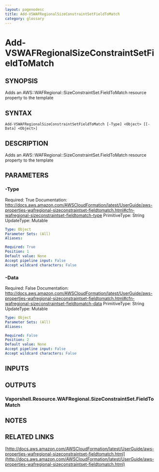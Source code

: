 ```yaml
---
layout: pagenodesc
title: Add-VSWAFRegionalSizeConstraintSetFieldToMatch
category: glossary
---
```


# Add-VSWAFRegionalSizeConstraintSetFieldToMatch

## SYNOPSIS
Adds an AWS::WAFRegional::SizeConstraintSet.FieldToMatch resource property to the template

## SYNTAX

```
Add-VSWAFRegionalSizeConstraintSetFieldToMatch [-Type] <Object> [[-Data] <Object>]
```

## DESCRIPTION
Adds an AWS::WAFRegional::SizeConstraintSet.FieldToMatch resource property to the template

## PARAMETERS

### -Type
Required: True
Documentation: http://docs.aws.amazon.com/AWSCloudFormation/latest/UserGuide/aws-properties-wafregional-sizeconstraintset-fieldtomatch.html#cfn-wafregional-sizeconstraintset-fieldtomatch-type
PrimitiveType: String
UpdateType: Mutable

```yaml
Type: Object
Parameter Sets: (All)
Aliases: 

Required: True
Position: 1
Default value: None
Accept pipeline input: False
Accept wildcard characters: False
```

### -Data
Required: False
Documentation: http://docs.aws.amazon.com/AWSCloudFormation/latest/UserGuide/aws-properties-wafregional-sizeconstraintset-fieldtomatch.html#cfn-wafregional-sizeconstraintset-fieldtomatch-data
PrimitiveType: String
UpdateType: Mutable

```yaml
Type: Object
Parameter Sets: (All)
Aliases: 

Required: False
Position: 2
Default value: None
Accept pipeline input: False
Accept wildcard characters: False
```

## INPUTS

## OUTPUTS

### Vaporshell.Resource.WAFRegional.SizeConstraintSet.FieldToMatch

## NOTES

## RELATED LINKS

[http://docs.aws.amazon.com/AWSCloudFormation/latest/UserGuide/aws-properties-wafregional-sizeconstraintset-fieldtomatch.html](http://docs.aws.amazon.com/AWSCloudFormation/latest/UserGuide/aws-properties-wafregional-sizeconstraintset-fieldtomatch.html)


